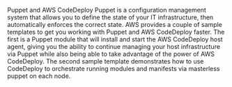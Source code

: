 Puppet and AWS CodeDeploy
Puppet is a configuration management system that allows you to define the state of your IT infrastructure, then automatically enforces the correct state. AWS provides a couple of sample templates to get you working with Puppet and AWS CodeDeploy faster. The first is a Puppet module that will install and start the AWS CodeDeploy host agent, giving you the ability to continue managing your host infrastructure via Puppet while also being able to take advantage of the power of AWS CodeDeploy. The second sample template demonstrates how to use CodeDeploy to orchestrate running modules and manifests via masterless puppet on each node.
##
